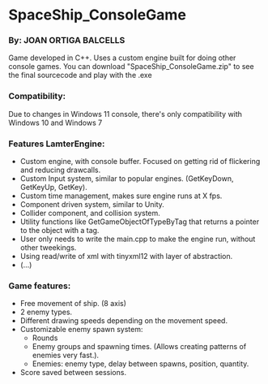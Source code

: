 # SpaceShip_ConsoleGame
 
### By: JOAN ORTIGA BALCELLS

Game developed in C++. Uses a custom engine built for doing other console games.
You can download "SpaceShip_ConsoleGame.zip" to see the final sourcecode and play with the .exe

### Compatibility: 
Due to changes in Windows 11 console, there's only compatibility with Windows 10 and Windows 7

### Features LamterEngine:
- Custom engine, with console buffer. Focused on getting rid of flickering and reducing drawcalls.
- Custom Input system, similar to popular engines. (GetKeyDown, GetKeyUp, GetKey).
- Custom time management, makes sure engine runs at X fps.
- Component driven system, similar to Unity.
- Collider component, and collision system.
- Utility functions like GetGameObjectOfTypeByTag that returns a pointer to the object with a tag.
- User only needs to write the main.cpp to make the engine run, without other tweekings.
- Using read/write of xml with tinyxml12 with layer of abstraction.
- (...)

### Game features:
- Free movement of ship. (8 axis)
- 2 enemy types.
- Different drawing speeds depending on the movement speed.
- Customizable enemy spawn system:
  - Rounds
  - Enemy groups and spawning times. (Allows creating patterns of enemies very fast.).
  - Enemies: enemy type, delay between spawns, position, quantity.
- Score saved between sessions.

